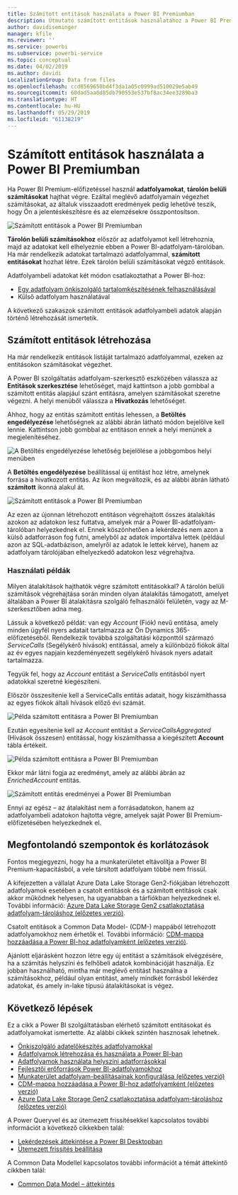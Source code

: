 ```yaml
---
title: Számított entitások használata a Power BI Premiumban
description: Útmutató számított entitások használatához a Power BI Premiumban
author: davidiseminger
manager: kfile
ms.reviewer: ''
ms.service: powerbi
ms.subservice: powerbi-service
ms.topic: conceptual
ms.date: 04/02/2019
ms.author: davidi
LocalizationGroup: Data from files
ms.openlocfilehash: ccd8569650bd4f3da1a05c0999ad510029e5ab49
ms.sourcegitcommit: 60dad5aa0d85db790553e537bf8ac34ee3289ba3
ms.translationtype: HT
ms.contentlocale: hu-HU
ms.lasthandoff: 05/29/2019
ms.locfileid: "61138219"
---
```

# <a name="using-computed-entities-on-power-bi-premium"></a>Számított entitások használata a Power BI Premiumban

Ha Power BI Premium-előfizetéssel használ **adatfolyamokat**, **tárolón belüli számításokat** hajthat végre. Ezáltal meglévő adatfolyamain végezhet számításokat, az általuk visszaadott eredmények pedig lehetővé teszik, hogy Ön a jelentéskészítésre és az elemzésekre összpontosítson. 

![Számított entitások a Power BI Premiumban](media/service-dataflows-computed-entities-premium/computed-entities-premium_00.png)

**Tárolón belüli számításokhoz** először az adatfolyamot kell létrehoznia, majd az adatokat kell elhelyeznie ebben a Power BI-adatfolyam-tárolóban. Ha már rendelkezik adatokat tartalmazó adatfolyammal, **számított entitásokat** hozhat létre. Ezek tárolón belüli számításokat végző entitások. 

Adatfolyambeli adatokat két módon csatlakoztathat a Power BI-hoz:

* [Egy adatfolyam önkiszolgáló tartalomkészítésének felhasználásával](service-dataflows-create-use.md)
* Külső adatfolyam használatával

A következő szakaszok számított entitások adatfolyambeli adatok alapján történő létrehozását ismertetik.

## <a name="how-to-create-computed-entities"></a>Számított entitások létrehozása 

Ha már rendelkezik entitások listáját tartalmazó adatfolyammal, ezeken az entitásokon számításokat végezhet.

A Power BI szolgáltatás adatfolyam-szerkesztő eszközében válassza az **Entitások szerkesztése** lehetőséget, majd kattintson a jobb gombbal a számított entitás alapjául szánt entitásra, amelyen számításokat szeretne végezni. A helyi menüből válassza a **Hivatkozás** lehetőséget.

Ahhoz, hogy az entitás számított entitás lehessen, a **Betöltés engedélyezése** lehetőségnek az alábbi ábrán látható módon bejelölve kell lennie. Kattintson jobb gombbal az entitáson ennek a helyi menünek a megjelenítéséhez.

![A Betöltés engedélyezése lehetőség bejelölése a jobbgombos helyi menüben](media/service-dataflows-computed-entities-premium/computed-entities-premium_01.png)

A **Betöltés engedélyezése** beállítással új entitást hoz létre, amelynek forrása a hivatkozott entitás. Az ikon megváltozik, és az alábbi ábrán látható **számított** ikonná alakul át.

![Számított entitások a Power BI Premiumban](media/service-dataflows-computed-entities-premium/computed-entities-premium_00.png)

Az ezen az újonnan létrehozott entitáson végrehajtott összes átalakítás azokon az adatokon lesz futtatva, amelyek már a Power BI-adatfolyam-tárolóban helyezkednek el. Ennek köszönhetően a lekérdezés nem azon a külső adatforráson fog futni, amelyből az adatok importálva lettek (például azon az SQL-adatbázison, amelyről az adatok le lettek kérve), hanem az adatfolyam tárolójában elhelyezkedő adatokon lesz végrehajtva.

### <a name="example-use-cases"></a>Használati példák
Milyen átalakítások hajthatók végre számított entitásokkal? A tárolón belüli számítások végrehajtása során minden olyan átalakítás támogatott, amelyet általában a Power BI átalakításra szolgáló felhasználói felületén, vagy az M-szerkesztőben adna meg. 

Lássuk a következő példát: van egy *Account* (Fiók) nevű entitása, amely minden ügyfél nyers adatait tartalmazza az Ön Dynamics 365-előfizetéséből. Rendelkezik továbbá szolgáltatási központtól származó *ServiceCalls* (Segélykérő hívások) entitással, amely a különböző fiókok által az év egyes napjain kezdeményezett segélykérő hívások nyers adatait tartalmazza.

Tegyük fel, hogy az *Account* entitást a *ServiceCalls* entitásból nyert adatokkal szeretné kiegészíteni. 

Először összesítenie kell a ServiceCalls entitás adatait, hogy kiszámíthassa az egyes fiókok általi hívások előző évi számát. 

![Példa számított entitásra a Power BI Premiumban](media/service-dataflows-computed-entities-premium/computed-entities-premium_02.png)

Ezután egyesítenie kell az *Account* entitást a *ServiceCallsAggregated* (Hívások összesen) entitással, hogy kiszámíthassa a kiegészített **Account** tábla értékeit.

![Példa számított entitásra a Power BI Premiumban](media/service-dataflows-computed-entities-premium/computed-entities-premium_03.png)

Ekkor már látni fogja az eredményt, amely az alábbi ábrán az *EnrichedAccount* entitás.

![Számított entitás eredményei a Power BI Premiumban](media/service-dataflows-computed-entities-premium/computed-entities-premium_04.png)

Ennyi az egész – az átalakítást nem a forrásadatokon, hanem az adatfolyambeli adatokon hajtotta végre, amelyek saját Power BI Premium-előfizetésében helyezkednek el.

## <a name="considerations-and-limitations"></a>Megfontolandó szempontok és korlátozások

Fontos megjegyezni, hogy ha a munkaterületet eltávolítja a Power BI Premium-kapacitásból, a vele társított adatfolyam többé nem frissül. 

A kifejezetten a vállalat Azure Data Lake Storage Gen2-fiókjában létrehozott adatfolyamok esetében a csatolt entitások és a számított entitások csak akkor működnek helyesen, ha ugyanabban a tárfiókban helyezkednek el. További információ: [Azure Data Lake Storage Gen2 csatlakoztatása adatfolyam-tároláshoz (előzetes verzió)](service-dataflows-connect-azure-data-lake-storage-gen2.md).

Csatolt entitások a Common Data Model- (CDM-) mappából létrehozott adatfolyamokhoz nem érhetők el. További információ: [CDM-mappa hozzáadása a Power BI-hoz adatfolyamként (előzetes verzió)](service-dataflows-add-cdm-folder.md).

Ajánlott eljárásként hozzon létre egy új entitást a számítások elvégzésére, ha a számítás helyszíni és felhőbeli adatok kombinációját használja. Ez jobban használható, mintha már meglévő entitást használna a számításokhoz, például olyan entitást, amely mindkét forrásból lekérdez adatokat, és amely in-lake típusú átalakításokat is végez.

## <a name="next-steps"></a>Következő lépések

Ez a cikk a Power BI szolgáltatásban elérhető számított entitásokat és adatfolyamokat ismertette. Az alábbi cikkek szintén hasznosak lehetnek.

* [Önkiszolgáló adatelőkészítés adatfolyamokkal](service-dataflows-overview.md)
* [Adatfolyamok létrehozása és használata a Power BI-ban](service-dataflows-create-use.md)
* [Adatfolyamok használata helyszíni adatforrásokkal](service-dataflows-on-premises-gateways.md)
* [Fejlesztői erőforrások Power BI-adatfolyamokhoz](service-dataflows-developer-resources.md)
* [Munkaterület adatfolyam-beállításainak konfigurálása (előzetes verzió)](service-dataflows-configure-workspace-storage-settings.md)
* [CDM-mappa hozzáadása a Power BI-hoz adatfolyamként (előzetes verzió)](service-dataflows-add-cdm-folder.md)
* [Azure Data Lake Storage Gen2 csatlakoztatása adatfolyam-tároláshoz (előzetes verzió)](service-dataflows-connect-azure-data-lake-storage-gen2.md)

A Power Queryvel és az ütemezett frissítésekkel kapcsolatos további információt a következő cikkekben talál:
* [Lekérdezések áttekintése a Power BI Desktopban](desktop-query-overview.md)
* [Ütemezett frissítés beállítása](refresh-scheduled-refresh.md)

A Common Data Modellel kapcsolatos további információt a témát áttekintő cikkben talál:
* [Common Data Model – áttekintés](https://docs.microsoft.com/powerapps/common-data-model/overview)

